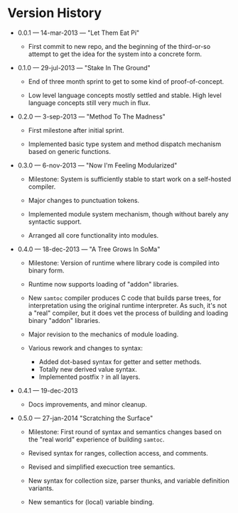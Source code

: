 Version History
===============

* 0.0.1 &mdash; 14-mar-2013 &mdash; "Let Them Eat Pi"

  * First commit to new repo, and the beginning of the third-or-so
    attempt to get the idea for the system into a concrete form.

* 0.1.0 &mdash; 29-jul-2013 &mdash; "Stake In The Ground"

  * End of three month sprint to get to some kind of proof-of-concept.

  * Low level language concepts mostly settled and stable. High level
    language concepts still very much in flux.

* 0.2.0 &mdash; 3-sep-2013 &mdash; "Method To The Madness"

  * First milestone after initial sprint.

  * Implemented basic type system and method dispatch mechanism based
    on generic functions.

* 0.3.0 &mdash; 6-nov-2013 &mdash; "Now I'm Feeling Modularized"

  * Milestone: System is sufficiently stable to start work on a self-hosted
    compiler.

  * Major changes to punctuation tokens.

  * Implemented module system mechanism, though without barely any syntactic
    support.

  * Arranged all core functionality into modules.

* 0.4.0 &mdash; 18-dec-2013 &mdash; "A Tree Grows In SoMa"

  * Milestone: Version of runtime where library code is compiled into
    binary form.

  * Runtime now supports loading of "addon" libraries.

  * New `samtoc` compiler produces C code that builds parse trees, for
    interpretation using the original runtime interpreter. As such, it's
    not a "real" compiler, but it does vet the process of building and
    loading binary "addon" libraries.

  * Major revision to the mechanics of module loading.

  * Various rework and changes to syntax:
    * Added dot-based syntax for getter and setter methods.
    * Totally new derived value syntax.
    * Implemented postfix `?` in all layers.

* 0.4.1 &mdash; 19-dec-2013

  * Docs improvements, and minor cleanup.

* 0.5.0 &mdash; 27-jan-2014 "Scratching the Surface"

  * Milestone: First round of syntax and semantics changes based on the
    "real world" experience of building `samtoc`.

  * Revised syntax for ranges, collection access, and comments.

  * Revised and simplified execuction tree semantics.

  * New syntax for collection size, parser thunks, and variable definition
    variants.

  * New semantics for (local) variable binding.
